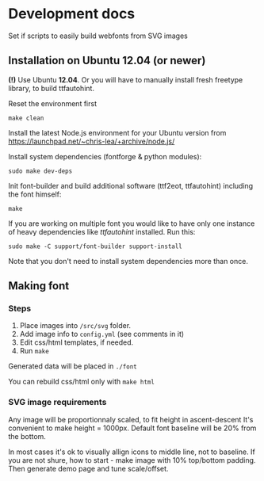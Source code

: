 Development docs
================

Set if scripts to easily build webfonts from SVG images

Installation on Ubuntu 12.04 (or newer)
---------------------------------------

**(!)** Use Ubuntu **12.04**. Or you will have to manually install fresh
freetype library, to build ttfautohint.

Reset the environment first

    make clean

Install the latest Node.js environment for your Ubuntu version from
https://launchpad.net/~chris-lea/+archive/node.js/ 

Install system dependencies (fontforge & python modules):

    sudo make dev-deps

Init font-builder and build additional software (ttf2eot, ttfautohint)
including the font himself:

    make


If you are working on multiple font you would like to have only one instance of
heavy dependencies like _ttfautohint_ installed. Run this:

    sudo make -C support/font-builder support-install


Note that you don't need to install system dependencies more than once.


Making font
-----------

### Steps

1. Place images into `/src/svg` folder.
2. Add image info to `config.yml` (see comments in it)
3. Edit css/html templates, if needed.
4. Run `make`

Generated data will be placed in `./font`

You can rebuild css/html only with `make html`

### SVG image requirements

Any image will be proportionnaly scaled, to fit height in ascent-descent
It's convenient to make height = 1000px. Default font baseline will be 20% from
the bottom.

In most cases it's ok to visually allign icons to middle line, not to baseline.
If you are not shure, how to start - make image with 10% top/bottom padding.
Then generate demo page and tune scale/offset.
